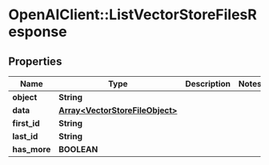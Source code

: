 # OpenAIClient::ListVectorStoreFilesResponse

## Properties
Name | Type | Description | Notes
------------ | ------------- | ------------- | -------------
**object** | **String** |  | 
**data** | [**Array&lt;VectorStoreFileObject&gt;**](VectorStoreFileObject.md) |  | 
**first_id** | **String** |  | 
**last_id** | **String** |  | 
**has_more** | **BOOLEAN** |  | 

